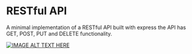 # RESTful API
A minimal implementation of a RESTful API built with express the API has GET, POST, PUT and DELETE functionality.

[![IMAGE ALT TEXT HERE](https://img.youtube.com/vi/O9hLd7f2tPA/0.jpg)](https://www.youtube.com/watch?v=O9hLd7f2tPA)
